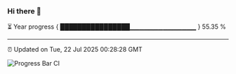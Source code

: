 ### Hi there 👋

⏳ Year progress { ████████████████▁▁▁▁▁▁▁▁▁▁▁▁▁▁ } 55.35 %

---

⏰ Updated on Tue, 22 Jul 2025 00:28:28 GMT

![Progress Bar CI](https://github.com/liununu/liununu/workflows/Progress%20Bar%20CI/badge.svg)

